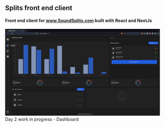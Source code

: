 ## Splits front end client
#### Front end client for www.SoundSplits.com built with React and NextJs

![](./screenshot.png)
Day 2 work in progress - Dashboard